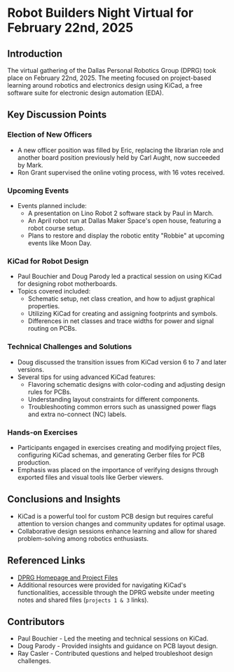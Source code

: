# Robot Builders Night Virtual for February 22nd, 2025

## Introduction
The virtual gathering of the Dallas Personal Robotics Group (DPRG) took place on February 22nd, 2025. The meeting focused on project-based learning around robotics and electronics design using KiCad, a free software suite for electronic design automation (EDA).

## Key Discussion Points

### Election of New Officers
- A new officer position was filled by Eric, replacing the librarian role and another board position previously held by Carl Aught, now succeeded by Mark.
- Ron Grant supervised the online voting process, with 16 votes received.

### Upcoming Events
- Events planned include:
  - A presentation on Lino Robot 2 software stack by Paul in March.
  - An April robot run at Dallas Maker Space's open house, featuring a robot course setup.
  - Plans to restore and display the robotic entity "Robbie" at upcoming events like Moon Day.

### KiCad for Robot Design
- Paul Bouchier and Doug Parody led a practical session on using KiCad for designing robot motherboards.
- Topics covered included:
  - Schematic setup, net class creation, and how to adjust graphical properties.
  - Utilizing KiCad for creating and assigning footprints and symbols.
  - Differences in net classes and trace widths for power and signal routing on PCBs.

### Technical Challenges and Solutions
- Doug discussed the transition issues from KiCad version 6 to 7 and later versions.
- Several tips for using advanced KiCad features:
  - Flavoring schematic designs with color-coding and adjusting design rules for PCBs.
  - Understanding layout constraints for different components.
  - Troubleshooting common errors such as unassigned power flags and extra no-connect (NC) labels.

### Hands-on Exercises
- Participants engaged in exercises creating and modifying project files, configuring KiCad schemas, and generating Gerber files for PCB production.
- Emphasis was placed on the importance of verifying designs through exported files and visual tools like Gerber viewers.

## Conclusions and Insights
- KiCad is a powerful tool for custom PCB design but requires careful attention to version changes and community updates for optimal usage.
- Collaborative design sessions enhance learning and allow for shared problem-solving among robotics enthusiasts.

## Referenced Links
- [DPRG Homepage and Project Files](https://dprg.org)
- Additional resources were provided for navigating KiCad's functionalities, accessible through the DPRG website under meeting notes and shared files (`projects 1 & 3` links).

## Contributors
- Paul Bouchier - Led the meeting and technical sessions on KiCad.
- Doug Parody - Provided insights and guidance on PCB layout design.
- Ray Casler - Contributed questions and helped troubleshoot design challenges.